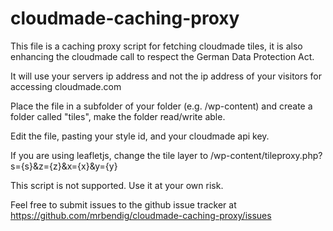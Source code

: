 cloudmade-caching-proxy
=======================

This file is a caching proxy script for fetching cloudmade tiles, it is also
enhancing the cloudmade call to respect the German Data Protection Act.

It will use your servers ip address and not the ip address of your visitors
for accessing cloudmade.com

Place the file in a subfolder of your folder (e.g. /wp-content) and create
a folder called "tiles", make the folder read/write able.

Edit the file, pasting your style id, and your cloudmade api key.

If you are using leafletjs, change the tile layer to
<yoururl>/wp-content/tileproxy.php?s={s}&z={z}&x={x}&y={y}

This script is not supported. Use it at your own risk.

Feel free to submit issues to the github issue tracker at
https://github.com/mrbendig/cloudmade-caching-proxy/issues
